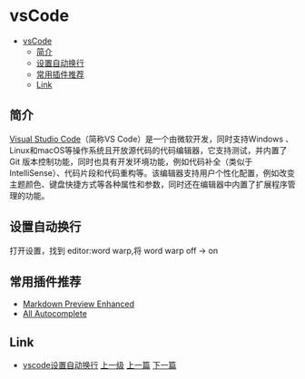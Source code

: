 # vsCode 


<!-- @import "[TOC]" {cmd="toc" depthFrom=1 depthTo=6 orderedList=false} -->

<!-- code_chunk_output -->

- [vsCode](#vscode)
  - [简介](#简介)
  - [设置自动换行](#设置自动换行)
  - [常用插件推荐](#常用插件推荐)
  - [Link](#link)

<!-- /code_chunk_output -->

## 简介

[Visual Studio Code](https://code.visualstudio.com/)（简称VS Code）是一个由微软开发，同时支持Windows 、 Linux和macOS等操作系统且开放源代码的代码编辑器，它支持测试，并内置了Git 版本控制功能，同时也具有开发环境功能，例如代码补全（类似于 IntelliSense）、代码片段和代码重构等。该编辑器支持用户个性化配置，例如改变主题颜色、键盘快捷方式等各种属性和参数，同时还在编辑器中内置了扩展程序管理的功能。

## 设置自动换行
打开设置，找到 editor:word warp,将 word warp off -> on

## 常用插件推荐

* [Markdown Preview Enhanced](https://marketplace.visualstudio.com/items?itemName=shd101wyy.markdown-preview-enhanced)
* [All Autocomplete](https://marketplace.visualstudio.com/items?itemName=Atishay-Jain.All-Autocomplete)


## Link 
* [vscode设置自动换行](https://zhuanlan.zhihu.com/p/65268106)
[上一级](README.md)
[上一篇](v2ray.md)
[下一篇](xiaomiMini.md)
